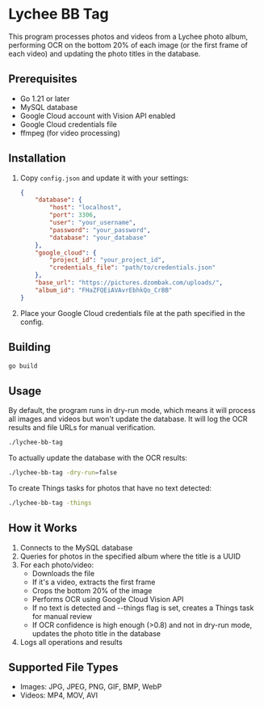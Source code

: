 # Lychee BB Tag

This program processes photos and videos from a Lychee photo album, performing OCR on the bottom 20% of each image (or the first frame of each video) and updating the photo titles in the database.

## Prerequisites

- Go 1.21 or later
- MySQL database
- Google Cloud account with Vision API enabled
- Google Cloud credentials file
- ffmpeg (for video processing)

## Installation

1. Copy `config.json` and update it with your settings:
   ```json
   {
       "database": {
           "host": "localhost",
           "port": 3306,
           "user": "your_username",
           "password": "your_password",
           "database": "your_database"
       },
       "google_cloud": {
           "project_id": "your_project_id",
           "credentials_file": "path/to/credentials.json"
       },
       "base_url": "https://pictures.dzombak.com/uploads/",
       "album_id": "FHaZFQEiAVAvrEbhkQo_CrBB"
   }
   ```

2. Place your Google Cloud credentials file at the path specified in the config.

## Building

```bash
go build
```

## Usage

By default, the program runs in dry-run mode, which means it will process all images and videos but won't update the database. It will log the OCR results and file URLs for manual verification.

```bash
./lychee-bb-tag
```

To actually update the database with the OCR results:

```bash
./lychee-bb-tag -dry-run=false
```

To create Things tasks for photos that have no text detected:

```bash
./lychee-bb-tag -things
```

## How it Works

1. Connects to the MySQL database
2. Queries for photos in the specified album where the title is a UUID
3. For each photo/video:
   - Downloads the file
   - If it's a video, extracts the first frame
   - Crops the bottom 20% of the image
   - Performs OCR using Google Cloud Vision API
   - If no text is detected and --things flag is set, creates a Things task for manual review
   - If OCR confidence is high enough (>0.8) and not in dry-run mode, updates the photo title in the database
4. Logs all operations and results

## Supported File Types

- Images: JPG, JPEG, PNG, GIF, BMP, WebP
- Videos: MP4, MOV, AVI
